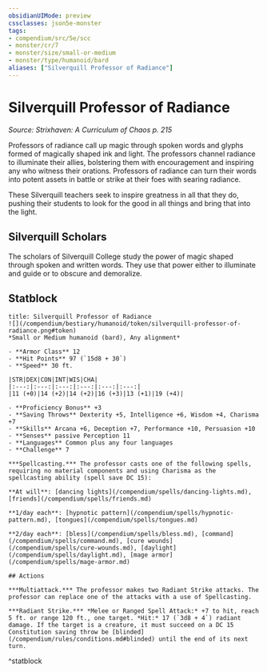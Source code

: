 ```yaml
---
obsidianUIMode: preview
cssclasses: json5e-monster
tags:
- compendium/src/5e/scc
- monster/cr/7
- monster/size/small-or-medium
- monster/type/humanoid/bard
aliases: ["Silverquill Professor of Radiance"]
---
```

# Silverquill Professor of Radiance
*Source: Strixhaven: A Curriculum of Chaos p. 215*  

Professors of radiance call up magic through spoken words and glyphs formed of magically shaped ink and light. The professors channel radiance to illuminate their allies, bolstering them with encouragement and inspiring any who witness their orations. Professors of radiance can turn their words into potent assets in battle or strike at their foes with searing radiance.

These Silverquill teachers seek to inspire greatness in all that they do, pushing their students to look for the good in all things and bring that into the light.

## Silverquill Scholars

The scholars of Silverquill College study the power of magic shaped through spoken and written words. They use that power either to illuminate and guide or to obscure and demoralize.

## Statblock

```ad-statblock
title: Silverquill Professor of Radiance
![](/compendium/bestiary/humanoid/token/silverquill-professor-of-radiance.png#token)
*Small or Medium humanoid (bard), Any alignment*

- **Armor Class** 12 
- **Hit Points** 97 (`15d8 + 30`)
- **Speed** 30 ft.

|STR|DEX|CON|INT|WIS|CHA|
|:---:|:---:|:---:|:---:|:---:|:---:|
|11 (+0)|14 (+2)|14 (+2)|16 (+3)|13 (+1)|19 (+4)|

- **Proficiency Bonus** +3
- **Saving Throws** Dexterity +5, Intelligence +6, Wisdom +4, Charisma +7
- **Skills** Arcana +6, Deception +7, Performance +10, Persuasion +10
- **Senses** passive Perception 11
- **Languages** Common plus any four languages
- **Challenge** 7

***Spellcasting.*** The professor casts one of the following spells, requiring no material components and using Charisma as the spellcasting ability (spell save DC 15):

**At will**: [dancing lights](/compendium/spells/dancing-lights.md), [friends](/compendium/spells/friends.md)

**1/day each**: [hypnotic pattern](/compendium/spells/hypnotic-pattern.md), [tongues](/compendium/spells/tongues.md)

**2/day each**: [bless](/compendium/spells/bless.md), [command](/compendium/spells/command.md), [cure wounds](/compendium/spells/cure-wounds.md), [daylight](/compendium/spells/daylight.md), [mage armor](/compendium/spells/mage-armor.md)

## Actions

***Multiattack.*** The professor makes two Radiant Strike attacks. The professor can replace one of the attacks with a use of Spellcasting.

***Radiant Strike.*** *Melee or Ranged Spell Attack:* +7 to hit, reach 5 ft. or range 120 ft., one target. *Hit:* 17 (`3d8 + 4`) radiant damage. If the target is a creature, it must succeed on a DC 15 Constitution saving throw be [blinded](/compendium/rules/conditions.md#blinded) until the end of its next turn.
```
^statblock